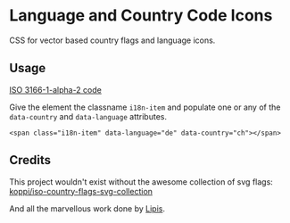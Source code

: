 Language and Country Code Icons 
===============================

CSS for vector based country flags and language icons. 



Usage
-----

[ISO 3166-1-alpha-2 code](http://www.iso.org/iso/country_names_and_code_elements) 

Give the element the classname `i18n-item` and populate one or any of the 
`data-country` and `data-language` attributes.

	<span class="i18n-item" data-language="de" data-country="ch"></span>



Credits
-------

This project wouldn't exist without the awesome collection of svg flags:
[koppi/iso-country-flags-svg-collection](https://github.com/koppi/iso-country-flags-svg-collection)

And all the marvellous work done by [Lipis](https://github.com/lipis/flag-icon-css).